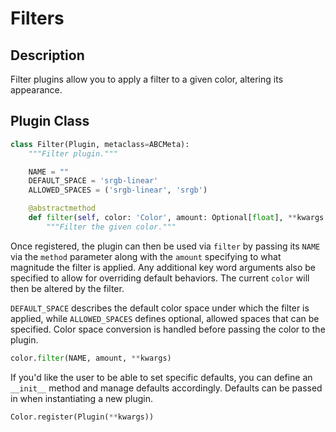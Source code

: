 # Filters

## Description

Filter plugins allow you to apply a filter to a given color, altering its appearance.

## Plugin Class

```py
class Filter(Plugin, metaclass=ABCMeta):
    """Filter plugin."""

    NAME = ""
    DEFAULT_SPACE = 'srgb-linear'
    ALLOWED_SPACES = ('srgb-linear', 'srgb')

    @abstractmethod
    def filter(self, color: 'Color', amount: Optional[float], **kwargs: Any) -> None:
        """Filter the given color."""
```

Once registered, the plugin can then be used via `filter` by passing its `NAME` via the `method` parameter along with
the `amount` specifying to what magnitude the filter is applied. Any additional key word arguments also be specified to
allow for overriding default behaviors. The current `color` will then be altered by the filter.

`DEFAULT_SPACE` describes the default color space under which the filter is applied, while `ALLOWED_SPACES` defines
optional, allowed spaces that can be specified. Color space conversion is handled before passing the color to the
plugin.

```py
color.filter(NAME, amount, **kwargs)
```

If you'd like the user to be able to set specific defaults, you can define an `__init__` method and manage defaults
accordingly. Defaults can be passed in when instantiating a new plugin.

```py
Color.register(Plugin(**kwargs))
```
